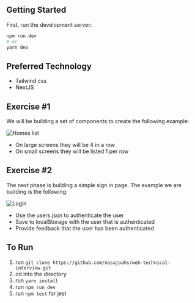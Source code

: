 ## Getting Started

First, run the development server:

```bash
npm run dev
# or
yarn dev

```

## Preferred Technology

- Tailwind css
- NextJS

## Exercise #1

We will be building a set of components to create the following example:

![Homes list](https://i.ibb.co/9TgxWzM/Screen-Shot-2022-10-21-at-12-37-43-PM.png)

- On large screens they will be 4 in a row
- On small screens they will be listed 1 per row

## Exercise #2

The next phase is building a simple sign in page. The example we are building is the following:

![Login](https://i.ibb.co/RSwB46H/Screen-Shot-2022-10-21-at-12-46-18-PM.png)

- Use the users.json to authenticate the user
- Save to localStorage with the user that is authenticated
- Provide feedback that the user has been authenticated

## To Run

1. run `git clone https://github.com/nosajoahs/web-technical-interview.git`
2. cd into the directory
3. run `yarn install`
4. run `npm run dev`
5. run `npm test` for jest